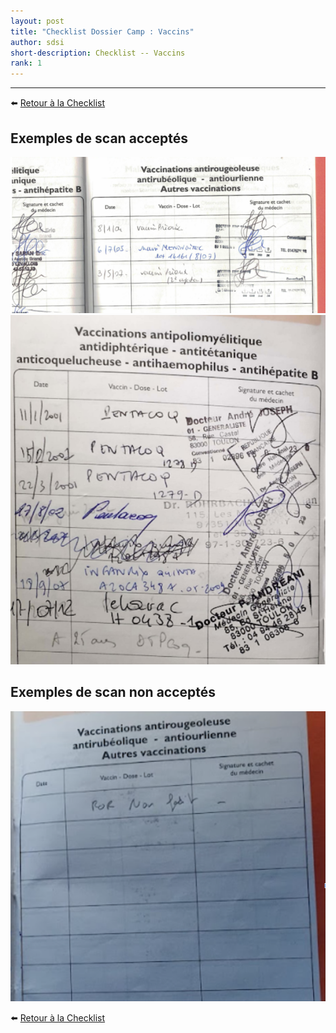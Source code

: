 ```yaml
---
layout: post
title: "Checklist Dossier Camp : Vaccins"
author: sdsi
short-description: Checklist -- Vaccins
rank: 1
---
```


-----

:arrow_left: [Retour à la Checklist](../checklist.md)

## Exemples de scan acceptés

<img src="../../../assets/admin/vaccinOK-1.png"  class="imgCenter">

<img src="../../../assets/admin/vaccinOK-2.png"  class="imgCenter">

## Exemples de scan **non** acceptés

<img src="../../../assets/admin/vaccinNonOK-1.png"  class="imgCenter">

:arrow_left: [Retour à la Checklist](../checklist.md)